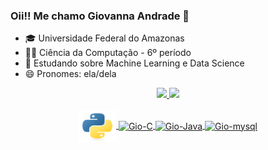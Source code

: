 ### Oii!! Me chamo Giovanna Andrade 👋

- 🎓 Universidade Federal do Amazonas
- 👩‍💻 Ciência da Computação - 6º período
- 🌱 Estudando sobre Machine Learning e Data Science
- 😄 Pronomes: ela/dela

<div align="center">
  <a href="https://github.com/gioandrade7">
  <img height="180em" src="https://github-readme-stats.vercel.app/api?username=gioandrade7&show_icons=true&theme=algolia&include_all_commits=true&count_private=true"/>
  <img height="180em" src="https://github-readme-stats.vercel.app/api/top-langs/?username=gioandrade7&layout=compact&langs_count=7&theme=algolia"/>
</div>
  
  <div style="display: inline_block"><br>
    <div align="center">
      <img align="center" alt="Gio-Python" height="50" width="60" src="https://raw.githubusercontent.com/devicons/devicon/master/icons/python/python-original.svg">
      <img align="center" alt="Gio-C" height="50" width="60" src="https://cdn.jsdelivr.net/gh/devicons/devicon/icons/c/c-original.svg">
      <img align="center" alt="Gio-Java" height="50" width="60" src="https://cdn.jsdelivr.net/gh/devicons/devicon/icons/java/java-original.svg">
      <img align="center" alt="Gio-mysql" height="80" width="90" src="https://cdn.jsdelivr.net/gh/devicons/devicon/icons/mysql/mysql-plain-wordmark.svg" />
          
     
          
</div>

##
